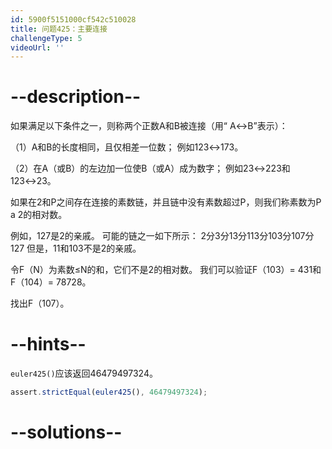 ```yaml
---
id: 5900f5151000cf542c510028
title: 问题425：主要连接
challengeType: 5
videoUrl: ''
---
```


# --description--

如果满足以下条件之一，则称两个正数A和B被连接（用“ A↔B”表示）：

（1）A和B的长度相同，且仅相差一位数； 例如123↔173。

（2）在A（或B）的左边加一位使B（或A）成为数字； 例如23↔223和123↔23。

如果在2和P之间存在连接的素数链，并且链中没有素数超过P，则我们称素数为P a 2的相对数。

例如，127是2的亲戚。 可能的链之一如下所示： 2分3分13分113分103分107分127 但是，11和103不是2的亲戚。

令F（N）为素数≤N的和，它们不是2的相对数。 我们可以验证F（103）= 431和F（104）= 78728。

找出F（107）。

# --hints--

`euler425()`应该返回46479497324。

```js
assert.strictEqual(euler425(), 46479497324);
```

# --solutions--

